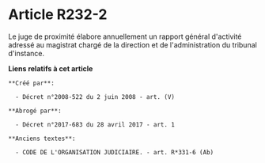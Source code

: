 # Article R232-2

Le juge de proximité élabore annuellement un rapport général d'activité adressé au magistrat chargé de la direction et de
l'administration du tribunal d'instance.

**Liens relatifs à cet article**

	**Créé par**:

	  - Décret n°2008-522 du 2 juin 2008 - art. (V)

	**Abrogé par**:

	  - Décret n°2017-683 du 28 avril 2017 - art. 1

	**Anciens textes**:

	  - CODE DE L'ORGANISATION JUDICIAIRE. - art. R*331-6 (Ab)
